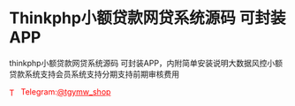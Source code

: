 # Thinkphp小额贷款网贷系统源码 可封装APP

thinkphp小额贷款网贷系统源码 可封装APP，内附简单安装说明大数据风控小额贷款系统支持会员系统支持分期支持前期审核费用




<p style="color: red;"><img src="https://cdn-icons-png.flaticon.com/512/2111/2111646.png" alt="Telegram Icon" style="width: 16px; vertical-align: middle; margin-right: 5px;">Telegram:<a href="https://t.me/tgymw_shop" style="color: red;">@tgymw_shop</a></p>
